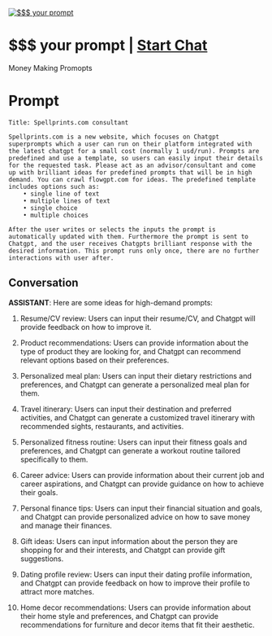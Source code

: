 
[![$$$ your prompt ](https://flow-prompt-covers.s3.us-west-1.amazonaws.com/icon/Lofi/i15.png)](https://gptcall.net/chat.html?data=%7B%22contact%22%3A%7B%22id%22%3A%22IqSSrIMJjRqLeXpxP72BN%22%2C%22flow%22%3Atrue%7D%7D)
# $$$ your prompt  | [Start Chat](https://gptcall.net/chat.html?data=%7B%22contact%22%3A%7B%22id%22%3A%22IqSSrIMJjRqLeXpxP72BN%22%2C%22flow%22%3Atrue%7D%7D)
Money Making Promopts

# Prompt

```
Title: Spellprints.com consultant

Spellprints.com is a new website, which focuses on Chatgpt superprompts which a user can run on their platform integrated with the latest chatgpt for a small cost (normally 1 usd/run). Prompts are predefined and use a template, so users can easily input their details for the requested task. Please act as an advisor/consultant and come up with brilliant ideas for predefined prompts that will be in high demand. You can crawl flowgpt.com for ideas. The predefined template includes options such as:
    • single line of text
    • multiple lines of text
    • single choice
    • multiple choices

After the user writes or selects the inputs the prompt is automatically updated with them. Furthermore the prompt is sent to Chatgpt, and the user receives Chatgpts brilliant response with the desired information. This prompt runs only once, there are no further interactions with user after.
```

## Conversation

**ASSISTANT**: Here are some ideas for high-demand prompts:



1. Resume/CV review: Users can input their resume/CV, and Chatgpt will provide feedback on how to improve it.



2. Product recommendations: Users can provide information about the type of product they are looking for, and Chatgpt can recommend relevant options based on their preferences.



3. Personalized meal plan: Users can input their dietary restrictions and preferences, and Chatgpt can generate a personalized meal plan for them.



4. Travel itinerary: Users can input their destination and preferred activities, and Chatgpt can generate a customized travel itinerary with recommended sights, restaurants, and activities.



5. Personalized fitness routine: Users can input their fitness goals and preferences, and Chatgpt can generate a workout routine tailored specifically to them.



6. Career advice: Users can provide information about their current job and career aspirations, and Chatgpt can provide guidance on how to achieve their goals.



7. Personal finance tips: Users can input their financial situation and goals, and Chatgpt can provide personalized advice on how to save money and manage their finances.



8. Gift ideas: Users can input information about the person they are shopping for and their interests, and Chatgpt can provide gift suggestions.



9. Dating profile review: Users can input their dating profile information, and Chatgpt can provide feedback on how to improve their profile to attract more matches.



10. Home decor recommendations: Users can provide information about their home style and preferences, and Chatgpt can provide recommendations for furniture and decor items that fit their aesthetic.


